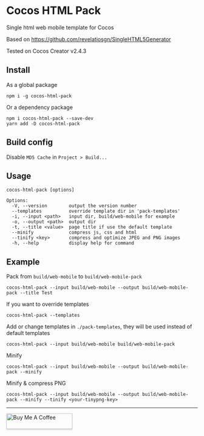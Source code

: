 # Cocos HTML Pack

Single html web mobile template for Cocos

Based on https://github.com/revelatiosgn/SingleHTML5Generator

Tested on Cocos Creator v2.4.3

## Install

As a global package

```
npm i -g cocos-html-pack
```

Or a dependency package

```
npm i cocos-html-pack --save-dev
yarn add -D cocos-html-pack
```

## Build config

Disable `MD5 Cache` in `Project > Build...`

## Usage

```
cocos-html-pack [options]

Options:
  -V, --version        output the version number
  --templates          override template dir in 'pack-templates'
  -i, --input <path>   input dir, build/web-mobile for example
  -o, --output <path>  output dir
  -t, --title <value>  page title if use the default template
  --minify             compress js, css and html
  --tinify <key>       compress and optimize JPEG and PNG images
  -h, --help           display help for command
```

## Example

Pack from `build/web-mobile` to `build/web-mobile-pack`

```
cocos-html-pack --input build/web-mobile --output build/web-mobile-pack --title Test
```

If you want to override templates

```
cocos-html-pack --templates
```

Add or change templates in `./pack-templates`, they will be used instead of default templates

```
cocos-html-pack --input build/web-mobile build/web-mobile-pack
```

Minify

```
cocos-html-pack --input build/web-mobile --output build/web-mobile-pack --minify
```

Minify & compress PNG

```
cocos-html-pack --input build/web-mobile --output build/web-mobile-pack --minify --tinify <your-tinypng-key>
```

---

<a href="https://www.buymeacoffee.com/JTld5n4" target="_blank"><img src="https://www.buymeacoffee.com/assets/img/custom_images/orange_img.png" alt="Buy Me A Coffee" style="height: 41px !important;width: 174px !important;box-shadow: 0px 3px 2px 0px rgba(190, 190, 190, 0.5) !important;-webkit-box-shadow: 0px 3px 2px 0px rgba(190, 190, 190, 0.5) !important;" ></a>
